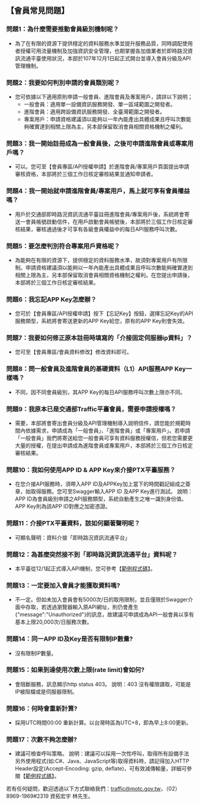 ## 【會員常見問題】 

### 問題1：為什麼需要推動會員級別機制呢？
- 為了在有限的資源下提供穩定的資料服務水準並提升服務品質，同時調配使用者授權可用流量機制及加強資訊安全管理，也期掌握各加值業者於即時路況資訊流通平臺使用狀況，本部於107年12月1日起正式開台並導入會員分級及API管理機制。

### 問題2：我要如何判別申請的會員類別呢？ 
- 您可依據以下適用原則申請一般會員、進階會員及專案用戶，請詳以下說明；
  + 一般會員：適用單一設備資訊服務開發、單一區域範圍之開發者。
  + 進階會員：適用跨設備資訊服務開發、全臺灣範圍之開發者。
  + 專案用戶：申請資格建議須以能夠以一年內能產出具體成果且呼叫次數能夠確實達到相關上限為主，另本部保留取消會員相關資格機制之權利。

### 問題3：我一開始註冊成為一般會員後，之後可申請進階會員或專案用戶嗎？ 
- 可以。您可至【會員專區/API授權申請】於進階會員/專案用戶頁面提出申請審核資格，本部將於三個工作日核定審核結果並通知申請者。

### 問題4：我一開始就申請進階會員/專案用戶，馬上就可享有會員權益嗎？ 
- 用戶於交通部即時路況資訊流通平臺註冊進階會員/專案用戶後，系統將會寄送一會員帳號啟動信件，在用戶啟動會員帳號後，本部將於三個工作日核定審核結果，審核通過後才可享有各級會員權益中的每日API服務呼叫次數。

### 問題5：要怎麼判別符合專案用戶資格呢？ 
- 為能夠在有限的資源下，提供穩定的資料服務水準，故須對專案用戶有所限制。申請資格建議須以能夠以一年內能產出具體成果且呼叫次數能夠確實達到相關上限為主，另本部保留取消會員相關資格機制之權利。在您提出申請後，本部將於三個工作日核定審核結果。

### 問題6：我忘記APP Key怎麼辦？  
- 您可於【會員專區/API授權申請】按下【忘記Key】按鈕，選擇忘記Key的API服務類型，系統將會寄送更新的APP Key給您，原有的APP Key則會失效。

### 問題7：我要如何修正原本註冊時填寫的「介接固定伺服器ip資料」？  
- 您可至【會員專區/會員資料修改】修改資料即可。

### 問題8：問一般會員及進階會員的基礎資料（L1）API服務APP Key一樣嗎？ 
- 不同，因不同會員級別，其APP Key的每日API服務呼叫次數上限亦不同。

### 問題9：我原本已是交通部Traffic平臺會員，需要申請授權嗎？ 
- 需要，本部將會寄出會員分級及API管理機制導入說明信件，請您能於規範時間內依據需求，申請成為「一般會員」、「進階會員」或「專案用戶」。若申請「一般會員」我們將寄送給您一般會員可享有資料服務授權信，但若您需要更大量的授權，在提出申請成為進階會員或專案用戶，本部將於三個工作日核定審核結果。

### 問題10：我如何使用APP ID & APP Key來介接PTX平臺服務？ 
- 在您介接API服務時，須帶入APP ID及APPKey加上當下的時間戳記組成之簽章，始取得服務。您可至Swagger輸入APP ID 及APP Key進行測試。 
說明：APP ID為會員級別申請之API服務類型，系統自動產生之唯一識別身份值。APP Key則為該APP ID對應之加密憑證。

### 問題11：介接PTX平臺資料，該如何顯著聲明呢？ 
- 可顯名聲明：資料介接「即時路況資訊流通平台」

### 問題12：為甚麼突然接不到「即時路況資訊流通平台」資料呢？
- 本平臺從12/1起正式導入API機制，您可參考【<a href="https://github.com/ptxmotc/Sample-code">範例程式碼</a>】。

### 問題13：一定要加入會員才能獲取資料嗎?
- 不一定。但如未加入會員會有5000次/日的取用限制，並且僅限於Swagger介面中存取，若透過瀏覽器輸入原API網址，則仍會產生{"message":"Unauthorized"}的訊息，故建議可申請成為API一般會員以享有基本上限20,000次/日服務次數。

### 問題14：同一APP ID及Key是否有限制IP數量?
- 沒有限制IP數量。

### 問題15：如果到達使用次數上限(rate limit)會如何?
- 會阻斷服務，訊息顯示http status 403。 說明：403 沒有權限讀取，可能是IP被阻檔或是伺服器限制。

### 問題16：何時會重新計算?
- 採用UTC時間00:00 重新計算。以台灣時區為UTC+8，即為早上8:00更新。

### 問題17：次數不夠怎麼辦?
- 建議可檢查呼叫策略。 
說明：建議可以採用一次性呼叫，取得所有設備手法
另外使用程式(如:C#、Java、JavaScript等)取得資料時，請記得加入HTTP Header設定(Accept-Encoding: gzip, deflate)，可有效減傳輸量，詳細可參閱【<a href="https://github.com/ptxmotc/Sample-code">範例程式碼</a>】。

      
若有任何疑問，歡迎透過以下方式聯絡我們：traffic@motc.gov.tw，（02） 8969-1969#2319 資拓宏宇 林先生。  
